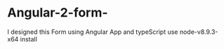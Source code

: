 # Angular-2-form-
I designed this Form using Angular App and typeScript
use node-v8.9.3-x64 install
